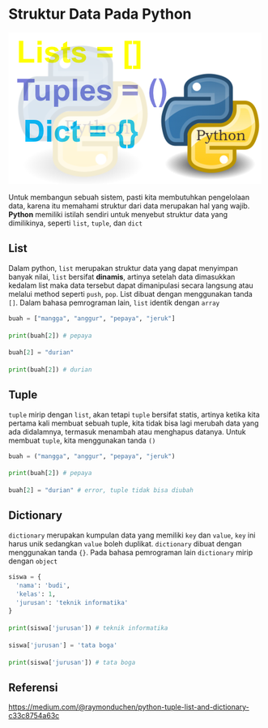 # Struktur Data Pada Python

![struktur data](struktur-data.png)

Untuk membangun sebuah sistem, pasti kita membutuhkan pengelolaan data, karena itu memahami struktur dari data merupakan hal yang wajib.
**Python** memiliki istilah sendiri untuk menyebut struktur data yang dimilikinya, seperti `list`, `tuple`, dan `dict`

## List

Dalam python, `list` merupakan struktur data yang dapat menyimpan banyak nilai, `list` bersifat **dinamis**, artinya setelah data dimasukkan kedalam list maka data tersebut dapat dimanipulasi secara langsung atau melalui method seperti `push`, `pop`. List dibuat dengan menggunakan tanda `[]`. Dalam bahasa pemrograman lain, `list` identik dengan `array`

```python
buah = ["mangga", "anggur", "pepaya", "jeruk"]

print(buah[2]) # pepaya

buah[2] = "durian"

print(buah[2]) # durian
```

## Tuple

`tuple` mirip dengan `list`, akan tetapi `tuple` bersifat statis, artinya ketika kita pertama kali membuat sebuah tuple, kita tidak bisa lagi merubah data yang ada didalamnya, termasuk menambah atau menghapus datanya. Untuk membuat `tuple`, kita menggunakan tanda `()`

```python
buah = ("mangga", "anggur", "pepaya", "jeruk")

print(buah[2]) # pepaya

buah[2] = "durian" # error, tuple tidak bisa diubah
```

## Dictionary

`dictionary` merupakan kumpulan data yang memiliki `key` dan `value`, `key` ini harus unik sedangkan `value` boleh duplikat. `dictionary` dibuat dengan menggunakan tanda `{}`. Pada bahasa pemrograman lain `dictionary` mirip dengan `object`

```python
siswa = {
  'nama': 'budi',
  'kelas': 1,
  'jurusan': 'teknik informatika'
}

print(siswa['jurusan']) # teknik informatika

siswa['jurusan'] = 'tata boga'

print(siswa['jurusan']) # tata boga
```

## Referensi

https://medium.com/@raymonduchen/python-tuple-list-and-dictionary-c33c8754a63c
